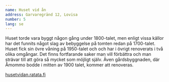 ```yaml
---
name: Huset vid ån
address: Garvaregränd 12, Lovisa
number: 5
lang: se
---
```

Huset torde vara byggt någon gång under 1800-talet, men enligt vissa källor har det funnits något slag av bebyggelse på tomten redan på 1700-talet. Huset fick sin övre våning på 1950-talet och och har i övrigt renoverats i två olika omgångar.  Det finns  fortfarande saker man vill förbättra och man strävar till att göra så mycket som möjligt själv.  Även gårdsbyggnaden, där Åmommo bodde i mitten av 1900 talet, kommer att renoveras.

[husetvidan.ratata.fi](http://husetvidan.ratata.fi)
